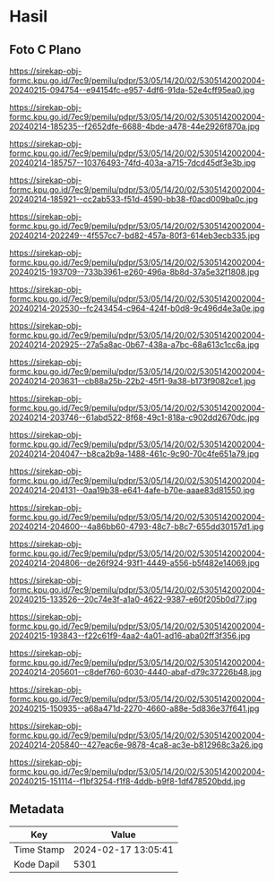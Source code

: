 # Hasil

## Foto C Plano

https://sirekap-obj-formc.kpu.go.id/7ec9/pemilu/pdpr/53/05/14/20/02/5305142002004-20240215-094754--e94154fc-e957-4df6-91da-52e4cff95ea0.jpg

https://sirekap-obj-formc.kpu.go.id/7ec9/pemilu/pdpr/53/05/14/20/02/5305142002004-20240214-185235--f2652dfe-6688-4bde-a478-44e2926f870a.jpg

https://sirekap-obj-formc.kpu.go.id/7ec9/pemilu/pdpr/53/05/14/20/02/5305142002004-20240214-185757--10376493-74fd-403a-a715-7dcd45df3e3b.jpg

https://sirekap-obj-formc.kpu.go.id/7ec9/pemilu/pdpr/53/05/14/20/02/5305142002004-20240214-185921--cc2ab533-f51d-4590-bb38-f0acd009ba0c.jpg

https://sirekap-obj-formc.kpu.go.id/7ec9/pemilu/pdpr/53/05/14/20/02/5305142002004-20240214-202249--4f557cc7-bd82-457a-80f3-614eb3ecb335.jpg

https://sirekap-obj-formc.kpu.go.id/7ec9/pemilu/pdpr/53/05/14/20/02/5305142002004-20240215-193709--733b3961-e260-496a-8b8d-37a5e32f1808.jpg

https://sirekap-obj-formc.kpu.go.id/7ec9/pemilu/pdpr/53/05/14/20/02/5305142002004-20240214-202530--fc243454-c964-424f-b0d8-9c496d4e3a0e.jpg

https://sirekap-obj-formc.kpu.go.id/7ec9/pemilu/pdpr/53/05/14/20/02/5305142002004-20240214-202925--27a5a8ac-0b67-438a-a7bc-68a613c1cc6a.jpg

https://sirekap-obj-formc.kpu.go.id/7ec9/pemilu/pdpr/53/05/14/20/02/5305142002004-20240214-203631--cb88a25b-22b2-45f1-9a38-b173f9082ce1.jpg

https://sirekap-obj-formc.kpu.go.id/7ec9/pemilu/pdpr/53/05/14/20/02/5305142002004-20240214-203746--61abd522-8f68-49c1-818a-c902dd2670dc.jpg

https://sirekap-obj-formc.kpu.go.id/7ec9/pemilu/pdpr/53/05/14/20/02/5305142002004-20240214-204047--b8ca2b9a-1488-461c-9c90-70c4fe651a79.jpg

https://sirekap-obj-formc.kpu.go.id/7ec9/pemilu/pdpr/53/05/14/20/02/5305142002004-20240214-204131--0aa19b38-e641-4afe-b70e-aaae83d81550.jpg

https://sirekap-obj-formc.kpu.go.id/7ec9/pemilu/pdpr/53/05/14/20/02/5305142002004-20240214-204600--4a86bb60-4793-48c7-b8c7-655dd30157d1.jpg

https://sirekap-obj-formc.kpu.go.id/7ec9/pemilu/pdpr/53/05/14/20/02/5305142002004-20240214-204806--de26f924-93f1-4449-a556-b5f482e14069.jpg

https://sirekap-obj-formc.kpu.go.id/7ec9/pemilu/pdpr/53/05/14/20/02/5305142002004-20240215-133526--20c74e3f-a1a0-4622-9387-e60f205b0d77.jpg

https://sirekap-obj-formc.kpu.go.id/7ec9/pemilu/pdpr/53/05/14/20/02/5305142002004-20240215-193843--f22c61f9-4aa2-4a01-ad16-aba02ff3f356.jpg

https://sirekap-obj-formc.kpu.go.id/7ec9/pemilu/pdpr/53/05/14/20/02/5305142002004-20240214-205601--c8def760-6030-4440-abaf-d79c37226b48.jpg

https://sirekap-obj-formc.kpu.go.id/7ec9/pemilu/pdpr/53/05/14/20/02/5305142002004-20240215-150935--a68a471d-2270-4660-a88e-5d836e37f641.jpg

https://sirekap-obj-formc.kpu.go.id/7ec9/pemilu/pdpr/53/05/14/20/02/5305142002004-20240214-205840--427eac6e-9878-4ca8-ac3e-b812968c3a26.jpg

https://sirekap-obj-formc.kpu.go.id/7ec9/pemilu/pdpr/53/05/14/20/02/5305142002004-20240215-151114--f1bf3254-f1f8-4ddb-b9f8-1df478520bdd.jpg


## Metadata

| Key        | Value               |
| ---------- | ------------------- |
| Time Stamp | 2024-02-17 13:05:41 |
| Kode Dapil | 5301                |



